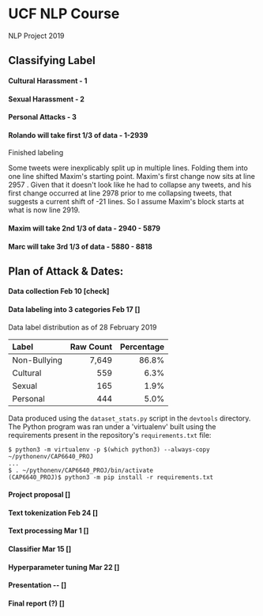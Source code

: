 # UCF NLP Course
NLP Project 2019


## Classifying Label

#### Cultural Harassment - 1 
#### Sexual Harassment - 2
#### Personal Attacks - 3

#### Rolando will take first 1/3 of data - 1-2939
Finished labeling


Some tweets were inexplicably split up in multiple lines. Folding them into one
line shifted Maxim's starting point. Maxim's first change now sits at line
2957 . Given that it doesn't look like he had to collapse any tweets, and his
first change occurred at line 2978 prior to me collapsing tweets, that suggests
a current shift of -21 lines. So I assume Maxim's block starts at what is now
line 2919.

#### Maxim will take 2nd 1/3 of data     - 2940 - 5879
#### Marc will take 3rd 1/3 of data      - 5880 - 8818

## Plan of Attack & Dates:
#### Data collection 			Feb 10  [check]

#### Data labeling into 3 categories	Feb 17 []

Data label distribution as of 28 February 2019

| Label | Raw Count | Percentage |
| :---  |      ---: |       ---: |
| Non-Bullying | 7,649 | 86.8% |
| Cultural | 559 | 6.3% |
| Sexual | 165 | 1.9% |
| Personal | 444 | 5.0% |

Data produced using the `dataset_stats.py` script in the `devtools` directory.
The Python program was ran under a 'virtualenv' built using
the requirements present in the repository's `requirements.txt` file:

    $ python3 -m virtualenv -p $(which python3) --always-copy ~/pythonenv/CAP6640_PROJ
    ...
    $ . ~/pythonenv/CAP6640_PROJ/bin/activate
    (CAP6640_PROJ)$ python3 -m pip install -r requirements.txt

#### Project proposal			[]
#### Text tokenization			Feb 24 []
#### Text processing			Mar 1 []
#### Classifier				Mar 15 []
#### Hyperparameter tuning		Mar 22 []
#### Presentation				-- []
#### Final report (?) []
